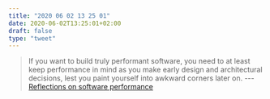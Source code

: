 ```yaml
---
title: "2020 06 02 13 25 01"
date: 2020-06-02T13:25:01+02:00
draft: false
type: "tweet"
---
```


> If you want to build truly performant software, you need to at least keep performance in mind as you make early design and architectural decisions, lest you paint yourself into awkward corners later on. --- [Reflections on software performance](https://blog.nelhage.com/post/reflections-on-performance/)
